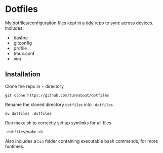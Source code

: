 # Dotfiles

My dotfiles/configuration files kept in a tidy repo to sync across devices. Includes:

* .bashrc
* .gitconfig
* .profile
* .tmux.conf
* .vim



## Installation

Clone the repo in ~ directory 

```
git clone https://github.com/turnabout/dotfiles
```


Rename the cloned directory `dotfiles` into `.dotfiles`

```
mv dotfiles .dotfiles
```


Run make.sh to correctly set up symlinks for all files

```
.dotfiles/make.sh
```



Also includes a `bin` folder containing executable bash commands, for more funtimes.
